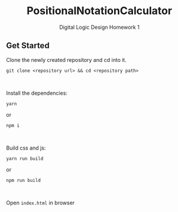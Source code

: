 <div align="center">

# PositionalNotationCalculator

Digital Logic Design Homework 1

</div>


## Get Started

Clone the newly created repository and cd into it.
```shell
git clone <repository url> && cd <repository path>
```

<br>

Install the dependencies:
```shell
yarn
```
or
```shell
npm i
```

<br>

Build css and js:
```shell
yarn run build
```
or
```shell
npm run build
```

<br>

Open `index.html` in browser